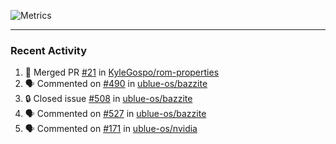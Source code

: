 ![Metrics](https://metrics.lecoq.io/KyleGospo?template=classic&base=header%2C%20activity%2C%20community%2C%20repositories%2C%20metadata&base.indepth=false&base.hireable=false&base.skip=false&config.timezone=America%2FLos_Angeles)

---
### Recent Activity
<!--START_SECTION:activity-->
1. 🎉 Merged PR [#21](https://github.com/KyleGospo/rom-properties/pull/21) in [KyleGospo/rom-properties](https://github.com/KyleGospo/rom-properties)
2. 🗣 Commented on [#490](https://github.com/ublue-os/bazzite/issues/490#issuecomment-1804936349) in [ublue-os/bazzite](https://github.com/ublue-os/bazzite)
3. 🔒 Closed issue [#508](https://github.com/ublue-os/bazzite/issues/508) in [ublue-os/bazzite](https://github.com/ublue-os/bazzite)
4. 🗣 Commented on [#527](https://github.com/ublue-os/bazzite/issues/527#issuecomment-1804916034) in [ublue-os/bazzite](https://github.com/ublue-os/bazzite)
5. 🗣 Commented on [#171](https://github.com/ublue-os/nvidia/issues/171#issuecomment-1804861621) in [ublue-os/nvidia](https://github.com/ublue-os/nvidia)
<!--END_SECTION:activity-->
